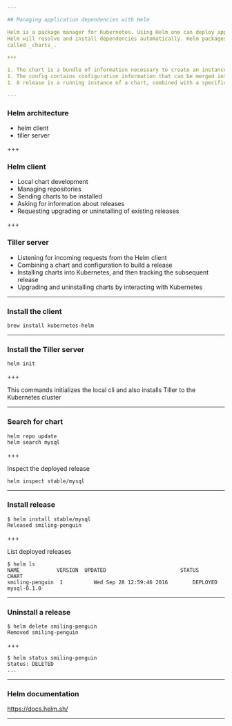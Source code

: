 ```yaml
---

## Managing application dependencies with Helm

Helm is a package manager for Kubernetes. Using Helm one can deploy apps and
Helm will resolve and install dependencies automatically. Helm packages are
called _charts_.

+++

1. The chart is a bundle of information necessary to create an instance of a Kubernetes application.
1. The config contains configuration information that can be merged into a packaged chart to create a releasable object.
1. A release is a running instance of a chart, combined with a specific config.

---
```


### Helm architecture

- helm client
- tiller server

+++

### Helm client

- Local chart development
- Managing repositories
- Sending charts to be installed
- Asking for information about releases
- Requesting upgrading or uninstalling of existing releases

+++

### Tiller server

- Listening for incoming requests from the Helm client
- Combining a chart and configuration to build a release
- Installing charts into Kubernetes, and then tracking the subsequent release
- Upgrading and uninstalling charts by interacting with Kubernetes

---

### Install the client

```
brew install kubernetes-helm
```

---

### Install the Tiller server

```
helm init
```

+++

This commands initializes the local cli and also installs Tiller to the
Kubernetes cluster

---

### Search for chart

```
helm repo update
helm search mysql
```

+++

Inspect the deployed release

```
helm inspect stable/mysql
```

---

### Install release

```shell
$ helm install stable/mysql
Released smiling-penguin
```

+++

List deployed releases

```
$ helm ls
NAME           	VERSION	 UPDATED                       	STATUS         	CHART
smiling-penguin	 1      	Wed Sep 28 12:59:46 2016      	DEPLOYED       	mysql-0.1.0
```

---

### Uninstall a release

```shell
$ helm delete smiling-penguin
Removed smiling-penguin
```

+++

```
$ helm status smiling-penguin
Status: DELETED
...
```

---
### Helm documentation

https://docs.helm.sh/

---


